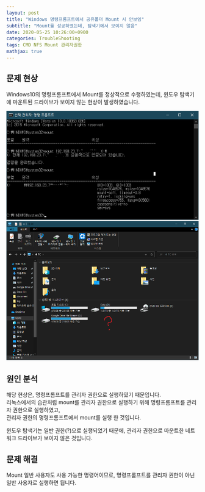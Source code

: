 ```yaml
---
layout: post
title: "Windows 명령프롬프트에서 공유폴더 Mount 시 안보임"
subtitle: "Mount를 성공하였는데, 탐색기에서 보이지 않음"
date: 2020-05-25 10:26:00+0900
categories: TroubleShooting
tags: CMD NFS Mount 관리자권한
mathjax: true
---
```


## 문제 현상
Windows10의 명령프롬프트에서 Mount를 정상적으로 수행하였는데, 윈도우 탐색기에 마운트된 드라이브가 보이지 않는 현상이 발생하였습니다.

![screen_1](/resource/2020/20200525/CMD_Mount_Result.png)  
![screen_2](/resource/2020/20200525/NotFoundNFSDrive.png)  


## 원인 분석
해당 현상은, 명령프롬프트를 관리자 권한으로 실행하였기 때문입니다.  
리눅스에서의 습관처럼 mount를 관리자 권한으로 실행하기 위해 명령프롬프트를 관리자 권한으로 실행하였고,  
관리자 권한의 명령프롬프트에서 mount를 실행 한 것입니다.  

윈도우 탐색기는 일반 권한(?)으로 실행되었기 때문에, 관리자 권한으로 마운트한 네트워크 드라이브가 보이지 않은 것입니다. 

## 문제 해결
Mount 일반 사용자도 사용 가능한 명령어이므로, 명령프롬프트를 관리자 권한이 아닌 일반 사용자로 실행하면 됩니다.  
